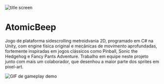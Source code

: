 ![title screen](/Assets/AtomicBeep/Assets/Art/title%20screen/beep%20title%20screen%20black%20bg.jpg)
# AtomicBeep
Jogo de plataforma sidescrolling metroidvania 2D, programado em C# na Unity, com engine física original e mecânicas de movimento aprofundadas, fortemente inspiradas em jogos clássicos como Pinball, Sonic the Hedgehog e Fancy Pants Adventure. Trabalho em equipe neste projeto junto com mais um colaborador, que desenhou a maior parte dos sprites em pixel-art.

![GIF de gameplay demo](/Assets/Art/gifs/beep%20first%20gif.gif)

